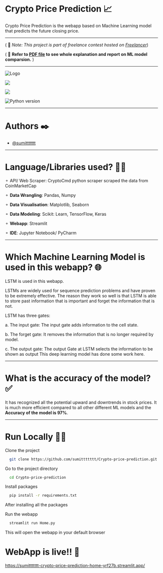 

# Crypto Price Prediction 📈
Crypto Price Prediction is the webapp based on Machine Learning model that predicts the future closing price.


----
( 📌 *Note: This project is part of freelance contest hosted on [Freelancer](https://www.freelancer.in/contest/data-science-crypto-currency-predition-2196700)*)

( 📌 **Refer to [PDF file](https://github.com/sumittttttt/Crypto-price-prediction/blob/main/Report.pdf) to see whole explanation and report on ML model comparsion.** )

----
![Logo](https://raw.githubusercontent.com/sumittttttt/Crypto-price-prediction/main/media/vector.avif)


![](https://img.shields.io/github/repo-size/sumittttttt/crypto-price-prediction?style=for-the-badge)


![](https://img.shields.io/github/license/sumittttttt/Crypto-price-prediction?style=for-the-badge)

![Python version](https://img.shields.io/badge/Python%20version-3.9%2B-lightgrey?style=for-the-badge)

----
# Authors ✒️

- [@sumittttttt](https://github.com/sumittttttt/)

----
# Language/Libraries used? 👨‍💻
⚬ API/ Web Scraper: CryptoCmd python scraper scraped the data from CoinMarketCap

⚬ **Data Wrangling**: Pandas, Numpy

⚬ **Data Visualisation**: Matplotlib, Seaborn

⚬ **Data Modeling**: Scikit: Learn, TensorFlow, Keras

⚬ **Webapp**: Streamlit

⚬ **IDE**: Jupyter Notebook/ PyCharm

----
# Which Machine Learning Model is used in this webapp? 🌐
LSTM is used in this webapp.

LSTMs are widely used for sequence prediction problems and have proven to be extremely effective. The reason they work so well is that LSTM is able to store past information that is important and forget the information that is not.

LSTM has three gates:

a. The input gate: The input gate adds information to the cell state.

b. The forget gate: It removes the information that is no longer required by model.

c. The output gate: The output Gate at LSTM selects the information to be shown as output This deep learning model has done some work here.

----
# What is the accuracy of the model? ✅
It has recognized all the potential upward and downtrends in stock prices. It is much more efficient compared to all other different ML models and the **Accuracy of the model is 97%**.


----
# Run Locally 👨‍💻

Clone the project

```bash
  git clone https://github.com/sumittttttt/Crypto-price-prediction.git
```

Go to the project directory

```bash
  cd Crypto-price-prediction
```

Install packages

```bash
  pip install -r requirements.txt
```

After installing all the packages

Run the webapp

```bash
  streamlit run Home.py

```

This will open the webapp in your default browser

# WebApp is live!! 🎉

https://sumittttttt-crypto-price-prediction-home-yrf27b.streamlit.app/



  

  

